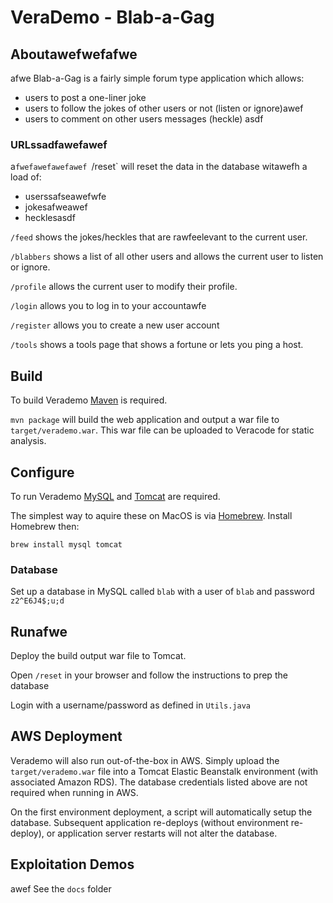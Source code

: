 # VeraDemo - Blab-a-Gag

## Aboutawefwefafwe
afwe
Blab-a-Gag is a fairly simple forum type application which allows:
 - users to post a one-liner joke
 - users to follow the jokes of other users or not (listen or ignore)awef
 - users to comment on other users messages (heckle)
 asdf
### URLssadfawefawef
a`fwefawefawefawef
`/reset` will reset the data in the database witawefh a load of:
 - userssafseawefwfe
 - jokesafweawef
 - hecklesasdf
  
`/feed` shows the jokes/heckles that are rawfeelevant to the current user.

`/blabbers` shows a list of all other users and allows the current user to listen or ignore.

`/profile` allows the current user to modify their profile.

`/login` allows you to log in to your accountawfe

`/register` allows you to create a new user account

`/tools` shows a tools page that shows a fortune or lets you ping a host.


## Build

To build Verademo [Maven](https://maven.apache.org) is required.

`mvn package` will build the web application and output a war file to `target/verademo.war`. This war file can be uploaded to Veracode for static analysis.

## Configure

To run Verademo [MySQL](https://www.mysql.com/) and [Tomcat](https://tomcat.apache.org/) are required.

The simplest way to aquire these on MacOS is via [Homebrew](http://brew.sh/). Install Homebrew then:

    brew install mysql tomcat

### Database

Set up a database in MySQL called `blab` with a user of `blab` and password `z2^E6J4$;u;d`
 
## Runafwe

Deploy the build output war file to Tomcat.

Open `/reset` in your browser and follow the instructions to prep the database

Login with a username/password as defined in `Utils.java`

## AWS Deployment

Verademo will also run out-of-the-box in AWS. Simply upload the `target/verademo.war` file into a Tomcat Elastic Beanstalk environment (with associated Amazon RDS). The database credentials listed above are not required when running in AWS.

On the first environment deployment, a script will automatically setup the database. Subsequent application re-deploys (without environment re-deploy), or application server restarts will not alter the database.

## Exploitation Demos
awef
See the `docs` folder




